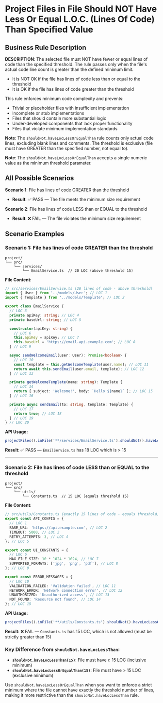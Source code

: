 # Project Files in File Should NOT Have Less Or Equal L.O.C. (Lines Of Code) Than Specified Value

## Business Rule Description

**DESCRIPTION**: The selected file must NOT have fewer or equal lines of code than the specified threshold. The rule passes only when the file's actual code line count is greater than the defined minimum limit.

- It is NOT OK if the file has lines of code less than or equal to the threshold
- It is OK if the file has lines of code greater than the threshold

This rule enforces minimum code complexity and prevents:

- Trivial or placeholder files with insufficient implementation
- Incomplete or stub implementations
- Files that should contain more substantial logic
- Under-developed components that lack proper functionality
- Files that violate minimum implementation standards

**Note**: The `shouldNot.haveLocLessOrEqualThan` rule counts only actual code lines, excluding blank lines and comments. The threshold is exclusive (file must have GREATER than the specified number, not equal to).

**Note**: The `shouldNot.haveLocLessOrEqualThan` accepts a single numeric value as the minimum threshold parameter.

## All Possible Scenarios

**Scenario 1**: File has lines of code GREATER than the threshold

- **Result**: ✅ PASS — The file meets the minimum size requirement

**Scenario 2**: File has lines of code LESS than or EQUAL to the threshold

- **Result**: ❌ FAIL — The file violates the minimum size requirement

## Scenario Examples

### Scenario 1: File has lines of code GREATER than the threshold

```
project/
└── src/
    └── services/
        └── EmailService.ts  // 20 LOC (above threshold 15)
```

**File Content:**

```typescript
// src/services/EmailService.ts (20 lines of code - above threshold)
import { User } from '../models/User'; // LOC 1
import { Template } from '../models/Template'; // LOC 2

export class EmailService {
  // LOC 3
  private apiKey: string; // LOC 4
  private baseUrl: string; // LOC 5

  constructor(apiKey: string) {
    // LOC 6
    this.apiKey = apiKey; // LOC 7
    this.baseUrl = 'https://email-api.example.com'; // LOC 8
  } // LOC 9

  async sendWelcomeEmail(user: User): Promise<boolean> {
    // LOC 10
    const template = this.getWelcomeTemplate(user.name); // LOC 11
    return await this.sendEmail(user.email, template); // LOC 12
  } // LOC 13

  private getWelcomeTemplate(name: string): Template {
    // LOC 14
    return { subject: 'Welcome!', body: `Hello ${name}` }; // LOC 15
  } // LOC 16

  private async sendEmail(to: string, template: Template) {
    // LOC 17
    return true; // LOC 18
  } // LOC 19
} // LOC 20
```

**API Usage:**

```typescript
projectFiles().inFile('**/services/EmailService.ts').shouldNot().haveLocLessOrEqualThan(15).check();
```

**Result**: ✅ PASS — `EmailService.ts` has 18 LOC which is > 15

---

### Scenario 2: File has lines of code LESS than or EQUAL to the threshold

```
project/
└── src/
    └── utils/
        └── Constants.ts  // 15 LOC (equals threshold 15)
```

**File Content:**

```typescript
// src/utils/Constants.ts (exactly 15 lines of code - equals threshold)
export const API_CONFIG = {
  // LOC 1
  BASE_URL: 'https://api.example.com', // LOC 2
  TIMEOUT: 5000, // LOC 3
  RETRY_ATTEMPTS: 3, // LOC 4
}; // LOC 5

export const UI_CONSTANTS = {
  // LOC 6
  MAX_FILE_SIZE: 10 * 1024 * 1024, // LOC 7
  SUPPORTED_FORMATS: ['jpg', 'png', 'pdf'], // LOC 8
}; // LOC 9

export const ERROR_MESSAGES = {
  // LOC 10
  VALIDATION_FAILED: 'Validation failed', // LOC 11
  NETWORK_ERROR: 'Network connection error', // LOC 12
  UNAUTHORIZED: 'Unauthorized access', // LOC 13
  NOT_FOUND: 'Resource not found', // LOC 14
}; // LOC 15
```

**API Usage:**

```typescript
projectFiles().inFile('**/utils/Constants.ts').shouldNot().haveLocLessOrEqualThan(15).check();
```

**Result**: ❌ FAIL — `Constants.ts` has 15 LOC, which is not allowed (must be strictly greater than 15)

### Key Difference from `shouldNot.haveLocLessThan`:

- **`shouldNot.haveLocLessThan(15)`**: File must have ≥ 15 LOC (inclusive minimum)
- **`shouldNot.haveLocLessOrEqualThan(15)`**: File must have > 15 LOC (exclusive minimum)

Use `shouldNot.haveLocLessOrEqualThan` when you want to enforce a strict minimum where the file cannot have exactly the threshold number of lines, making it more restrictive than the `shouldNot.haveLocLessThan` rule.
